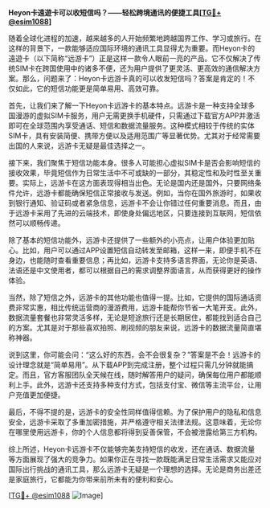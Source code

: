 **Heyon卡遠遊卡可以收短信吗？——轻松跨境通讯的便捷工具[[TG💪+ @esim1088](https://t.me/s/esim1088)]**

随着全球化进程的加速，越来越多的人开始频繁地跨越国界工作、学习或旅行。在这样的背景下，一款能够适应国际环境的通讯工具显得尤为重要。而Heyon卡的遠遊卡（以下简称“远游卡”）正是这样一款令人眼前一亮的产品。它不仅解决了传统SIM卡在跨国使用中的诸多不便，还为用户提供了更灵活、更高效的通信解决方案。那么，问题来了：Heyon卡远游卡真的可以收发短信吗？答案是肯定的！不仅如此，它的短信功能更是简单易用、高效可靠。

首先，让我们来了解一下Heyon卡远游卡的基本特点。远游卡是一种支持全球多国漫游的虚拟SIM卡服务，用户无需更换手机硬件，只需通过下载官方APP并激活即可在全球范围内享受通话、短信和数据流量服务。这种模式相较于传统的实体SIM卡，具有安装简便、携带方便以及适用范围广等显著优势。尤其对于经常需要出国的人来说，远游卡无疑是最佳选择之一。

接下来，我们聚焦于短信功能本身。很多人可能担心虚拟SIM卡是否会影响短信的接收效果，毕竟短信作为日常生活中不可或缺的一部分，其稳定性和及时性至关重要。实际上，远游卡在这方面表现得相当出色。无论是国内还是国外，只要网络条件允许，远游卡都能确保短信正常接收与发送。例如，当你在国外旅游时，如果收到银行通知、验证码或者紧急信息，远游卡不会让你错过任何重要消息。而且，由于远游卡采用了先进的云端技术，即使身处偏远地区，只要连接到互联网，短信依然可以顺畅传递。

除了基本的短信功能外，远游卡还提供了一些额外的小亮点，让用户体验更加贴心。比如，用户可以通过APP设置短信自动转发至邮箱，这样一来，即便手机不在身边，也能随时查看重要信息；再比如，远游卡支持多语言界面，无论你是英语、法语还是中文使用者，都可以根据自己的需求调整界面语言，从而获得更好的操作体验。

当然，除了短信之外，远游卡的其他功能也值得一提。比如，它提供的国际通话资费非常实惠，相比传统运营商的漫游费用，远游卡能帮你节省一大笔开支。此外，数据流量套餐也非常灵活多样，无论是短途旅行还是长期居住，都能找到适合自己的方案。尤其是对于那些喜欢拍照、刷视频的朋友来说，远游卡的数据流量简直堪称神器。

说到这里，你可能会问：“这么好的东西，会不会很复杂？”答案是不会！远游卡的设计理念就是“简单易用”。从下载APP到完成注册，整个过程只需几分钟就能搞定。而且，官方客服团队全天候在线，随时解答用户的疑问，确保每位用户都能顺利上手。此外，远游卡还支持多种支付方式，包括支付宝、微信等主流平台，让用户充值更加便捷。

最后，不得不提的是，远游卡的安全性同样值得信赖。为了保护用户的隐私和信息安全，远游卡采取了多重加密措施，并严格遵守相关法律法规。这意味着，无论你在哪里使用远游卡，你的个人信息都将得到妥善保管，不会被泄露给第三方机构。

综上所述，Heyon卡远游卡不仅能够完美支持短信的收发，还在通话、数据流量等方面展现了强大的竞争力。如果你正在寻找一款既能满足日常生活需求又能应对国际出行挑战的通讯工具，那么远游卡无疑是一个理想的选择。无论是商务出差还是家庭旅行，它都能为你带来前所未有的便利和安心。

[[TG💪+ @esim1088](https://t.me/s/esim1088) ![Image](https://i.postimg.cc/4NQfJmqS/Snipaste-2025-05-13-00-14-12.png)]